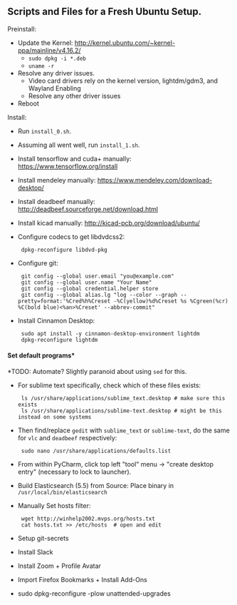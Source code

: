 ## Scripts and Files for a Fresh Ubuntu Setup.

Preinstall:

 - Update the Kernel: http://kernel.ubuntu.com/~kernel-ppa/mainline/v4.16.2/
   - `sudo dpkg -i *.deb`
   - `uname -r`
 - Resolve any driver issues.
   - Video card drivers rely on the kernel version, lightdm/gdm3, and Wayland Enabling
   - Resolve any other driver issues
 - Reboot

Install:

 - Run `install_0.sh`.
 - Assuming all went well, run `install_1.sh`.
 - Install tensorflow and cuda+ manually: https://www.tensorflow.org/install
 - Install mendeley manually: https://www.mendeley.com/download-desktop/
 - Install deadbeef manually: http://deadbeef.sourceforge.net/download.html
 - Install kicad manually: http://kicad-pcb.org/download/ubuntu/

 - Configure codecs to get libdvdcss2:

        dpkg-reconfigure libdvd-pkg

 - Configure git:

        git config --global user.email "you@example.com"
        git config --global user.name "Your Name"
        git config --global credential.helper store
        git config --global alias.lg "log --color --graph --pretty=format:'%Cred%h%Creset -%C(yellow)%d%Creset %s %Cgreen(%cr) %C(bold blue)<%an>%Creset' --abbrev-commit"

 - Install Cinnamon Desktop:

        sudo apt install -y cinnamon-desktop-environment lightdm
        dpkg-reconfigure lightdm

#### Set default programs*
*TODO: Automate?  Slightly paranoid about using `sed` for this.

 - For sublime text specifically, check which of these files exists:

        ls /usr/share/applications/sublime_text.desktop # make sure this exists
        ls /usr/share/applications/sublime-text.desktop # might be this instead on some systems

 - Then find/replace `gedit` with `sublime_text` or `sublime-text`, do the same for `vlc` and `deadbeef` respectively:

        sudo nano /usr/share/applications/defaults.list

 - From within PyCharm, click top left "tool" menu -> "create desktop entry" (necessary to lock to launcher).

 - Build Elasticsearch (5.5) from Source: Place binary in `/usr/local/bin/elasticsearch`

 - Manually Set hosts filter:

        wget http://winhelp2002.mvps.org/hosts.txt
        cat hosts.txt >> /etc/hosts  # open and edit

 - Setup git-secrets
 - Install Slack
 - Install Zoom + Profile Avatar
 - Import Firefox Bookmarks + Install Add-Ons
 - sudo dpkg-reconfigure -plow unattended-upgrades
